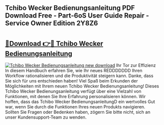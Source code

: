 ## Tchibo Wecker Bedienungsanleitung PDF Download Free - Part-6oS User Guide Repair - Service Owner Edition 2Y8Z6

# <h2><a href="http://df3118.blite.top/?on=Tchibo+Wecker+Bedienungsanleitung">🔗Download 👉🔴 Tchibo Wecker Bedienungsanleitung</a></h2>

[![Tchibo Wecker Bedienungsanleitung new download](https://i.imgur.com/lujVjoI.png)](http://df3118.blite.top/?on=Tchibo+Wecker+Bedienungsanleitung)
Ihr Tor zur Effizienz In diesem Handbuch erfahren Sie, wie Ihr neues REDDDDDDD Ihren Workflow rationalisieren und die Produktivität steigern kann. Danke, dass Sie sich für uns entschieden haben! Viel Spaß beim Erkunden der Möglichkeiten mit Ihrem neuen Tchibo Wecker Bedienungsanleitung! Dieses Tchibo Wecker Bedienungsanleitung verfügt über eine Vielzahl von Funktionen, mit denen Sie Ihre Erfahrung personalisieren können. Wir hoffen, dass das Tchibo Wecker BedienungsanleitungD ein wertvolles Gut war, wenn Sie durch die Funktionen Ihres neuen Produkts navigieren. Sollten Sie Fragen oder Bedenken haben, zögern Sie bitte nicht, sich an unser Kundensupport-Team zu wenden.
